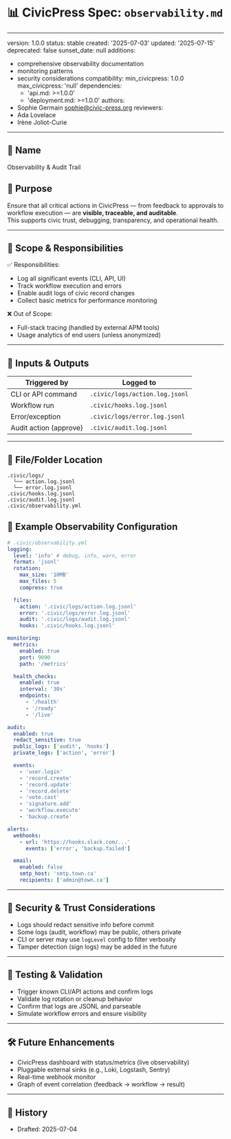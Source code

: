 # 📊 CivicPress Spec: `observability.md`

---

version: 1.0.0 status: stable created: '2025-07-03' updated: '2025-07-15'
deprecated: false sunset_date: null additions:

- comprehensive observability documentation
- monitoring patterns
- security considerations compatibility: min_civicpress: 1.0.0 max_civicpress:
  'null' dependencies:
  - 'api.md: >=1.0.0'
  - 'deployment.md: >=1.0.0' authors:
- Sophie Germain <sophie@civic-press.org> reviewers:
- Ada Lovelace
- Irène Joliot-Curie

---

## 📛 Name

Observability & Audit Trail

## 🎯 Purpose

Ensure that all critical actions in CivicPress — from feedback to approvals to
workflow execution — are **visible, traceable, and auditable**.  
This supports civic trust, debugging, transparency, and operational health.

---

## 🧩 Scope & Responsibilities

✅ Responsibilities:

- Log all significant events (CLI, API, UI)
- Track workflow execution and errors
- Enable audit logs of civic record changes
- Collect basic metrics for performance monitoring

❌ Out of Scope:

- Full-stack tracing (handled by external APM tools)
- Usage analytics of end users (unless anonymized)

---

## 🔗 Inputs & Outputs

| Triggered by           | Logged to                      |
| ---------------------- | ------------------------------ |
| CLI or API command     | `.civic/logs/action.log.jsonl` |
| Workflow run           | `.civic/hooks.log.jsonl`       |
| Error/exception        | `.civic/logs/error.log.jsonl`  |
| Audit action (approve) | `.civic/audit.log.jsonl`       |

---

## 📂 File/Folder Location

```
.civic/logs/
  └── action.log.jsonl
  └── error.log.jsonl
.civic/hooks.log.jsonl
.civic/audit.log.jsonl
.civic/observability.yml
```

## 📝 Example Observability Configuration

```yaml
# .civic/observability.yml
logging:
  level: 'info' # debug, info, warn, error
  format: 'jsonl'
  rotation:
    max_size: '10MB'
    max_files: 5
    compress: true

  files:
    action: '.civic/logs/action.log.jsonl'
    error: '.civic/logs/error.log.jsonl'
    audit: '.civic/logs/audit.log.jsonl'
    hooks: '.civic/hooks.log.jsonl'

monitoring:
  metrics:
    enabled: true
    port: 9090
    path: '/metrics'

  health_checks:
    enabled: true
    interval: '30s'
    endpoints:
      - '/health'
      - '/ready'
      - '/live'

audit:
  enabled: true
  redact_sensitive: true
  public_logs: ['audit', 'hooks']
  private_logs: ['action', 'error']

  events:
    - 'user.login'
    - 'record.create'
    - 'record.update'
    - 'record.delete'
    - 'vote.cast'
    - 'signature.add'
    - 'workflow.execute'
    - 'backup.create'

alerts:
  webhooks:
    - url: 'https://hooks.slack.com/...'
      events: ['error', 'backup.failed']

  email:
    enabled: false
    smtp_host: 'smtp.town.ca'
    recipients: ['admin@town.ca']
```

---

## 🔐 Security & Trust Considerations

- Logs should redact sensitive info before commit
- Some logs (audit, workflow) may be public, others private
- CLI or server may use `logLevel` config to filter verbosity
- Tamper detection (sign logs) may be added in the future

---

## 🧪 Testing & Validation

- Trigger known CLI/API actions and confirm logs
- Validate log rotation or cleanup behavior
- Confirm that logs are JSONL and parseable
- Simulate workflow errors and ensure visibility

---

## 🛠️ Future Enhancements

- CivicPress dashboard with status/metrics (live observability)
- Pluggable external sinks (e.g., Loki, Logstash, Sentry)
- Real-time webhook monitor
- Graph of event correlation (feedback → workflow → result)

---

## 📅 History

- Drafted: 2025-07-04

